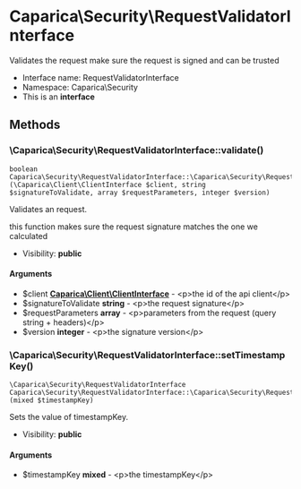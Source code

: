 Caparica\Security\RequestValidatorInterface
===============

Validates the request
make sure the request is signed and can be trusted




* Interface name: RequestValidatorInterface
* Namespace: Caparica\Security
* This is an **interface**






Methods
-------


### \Caparica\Security\RequestValidatorInterface::validate()

```
boolean Caparica\Security\RequestValidatorInterface::\Caparica\Security\RequestValidatorInterface::validate()(\Caparica\Client\ClientInterface $client, string $signatureToValidate, array $requestParameters, integer $version)
```

Validates an request.

this function makes sure the request signature matches the one we calculated

* Visibility: **public**

#### Arguments

* $client **[Caparica\Client\ClientInterface](Caparica-Client-ClientInterface.md)** - &lt;p&gt;the id of the api client&lt;/p&gt;
* $signatureToValidate **string** - &lt;p&gt;the request signature&lt;/p&gt;
* $requestParameters **array** - &lt;p&gt;parameters from the request (query string + headers)&lt;/p&gt;
* $version **integer** - &lt;p&gt;the signature version&lt;/p&gt;



### \Caparica\Security\RequestValidatorInterface::setTimestampKey()

```
\Caparica\Security\RequestValidatorInterface Caparica\Security\RequestValidatorInterface::\Caparica\Security\RequestValidatorInterface::setTimestampKey()(mixed $timestampKey)
```

Sets the value of timestampKey.



* Visibility: **public**

#### Arguments

* $timestampKey **mixed** - &lt;p&gt;the timestampKey&lt;/p&gt;


